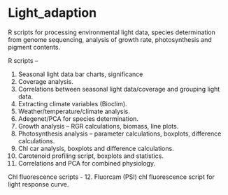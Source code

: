 # Light_adaption
R scripts for processing environmental light data, species determination from genome sequencing, analysis of growth rate, photosynthesis and pigment contents.

R scripts – 
1.	Seasonal light data bar charts, significance
2.	Coverage analysis.
3.	Correlations between seasonal light data/coverage and grouping light data.
4.	Extracting climate variables (Bioclim).
5.	Weather/temperature/climate analysis.
6.	Adegenet/PCA for species determination.  
7.	Growth analysis – RGR calculations, biomass, line plots.
8.	Photosynthesis analysis – parameter calculations, boxplots, difference calculations.
9.	Chl car analysis, boxplots and difference calculations.
10.	Carotenoid profiling script, boxplots and statistics.
11.	Correlations and PCA for combined physiology.
    
Chl fluorescence scripts -
12.	Fluorcam (PSI) chl fluorescence script for light response curve.
